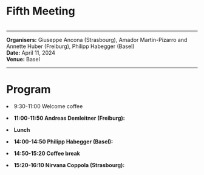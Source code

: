 <HTML>
<BODY>
 <TABLE>
    <TR>
	<H1>Fifth Meeting
	</H1>    
    </TR>
  </TABLE>
<hr>

<b>Organisers:</b>  Giuseppe Ancona (Strasbourg), Amador Martin-Pizarro and Annette Huber (Freiburg), Philipp Habegger (Basel)<br>
<b>Date:</b> April 11, 2024<br>
<b>Venue:</b> Basel
<p>
<hr>
<h1>Program</h1>


<li> 9:30-11:00 Welcome coffee<p>
<li><b>11:00-11:50 Andreas Demleitner (Freiburg): <!-- Abstract --->
</p>	
<li>Lunch<p>
<li><b>14:00-14:50 Philipp Habegger (Basel): <!-- Title, Abstract ---> </b><p><p>
<li>14:50-15:20 Coffee break<p>
<li><b>15:20-16:10 Nirvana Coppola (Strasbourg): <!-- Abstract ---> </b><p>
<p>

